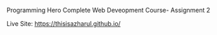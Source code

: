 Programming Hero Complete Web Deveopment Course- Assignment 2

Live Site: https://thisisazharul.github.io/

